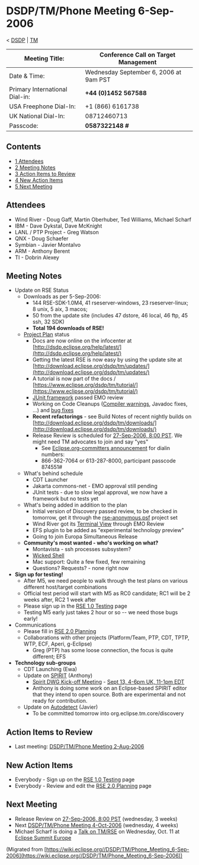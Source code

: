 

DSDP/TM/Phone Meeting 6-Sep-2006
================================

< [DSDP](https://wiki.eclipse.org/DSDP "DSDP")‎ | [TM](./TM "DSDP/TM")

| Meeting Title: | **Conference Call on Target Management** |
| --- | --- |
| Date & Time: | Wednesday September 6, 2006 at 9am PST |
| Primary International Dial-in: | **+44 (0)1452 567588** |
| USA Freephone Dial-In: | +1 (866) 6161738 |
| UK National Dial-In: | 08712460713 |
| Passcode: | **0587322148 #** |

Contents
--------

*   [1 Attendees](#Attendees)
*   [2 Meeting Notes](#Meeting-Notes)
*   [3 Action Items to Review](#Action-Items-to-Review)
*   [4 New Action Items](#New-Action-Items)
*   [5 Next Meeting](#Next-Meeting)

Attendees
---------

*   Wind River - Doug Gaff, Martin Oberhuber, Ted Williams, Michael Scharf
*   IBM - Dave Dykstal, Dave McKnight
*   LANL / PTP Project - Greg Watson
*   QNX - Doug Schaefer
*   Symbian - Javier Montalvo
*   ARM - Anthony Berent
*   TI - Dobrin Alexey

Meeting Notes
-------------

*   Update on RSE Status
    *   Downloads as per 5-Sep-2006:
        *   144 RSE-SDK-1.0M4, 41 rseserver-windows, 23 rseserver-linux; 8 unix, 5 aix, 3 macos;
        *   50 from the update site (includes 47 dstore, 46 local, 46 ftp, 45 ssh, 32 SDK)
        *   **Total 194 downloads of RSE!**
    *   [Project Plan](https://www.eclipse.org/dsdp/tm/development/plan.php) status
        *   Docs are now online on the infocenter at [http://dsdp.eclipse.org/help/latest/](http://dsdp.eclipse.org/help/latest/)
        *   Getting the latest RSE is now easy by using the update site at [http://download.eclipse.org/dsdp/tm/updates/](http://download.eclipse.org/dsdp/tm/updates/)
        *   A tutorial is now part of the docs / [https://www.eclipse.org/dsdp/tm/tutorial/](https://www.eclipse.org/dsdp/tm/tutorial/)
        *   [JUnit framework](https://bugs.eclipse.org/bugs/show_bug.cgi?id=149080) passed EMO review
        *   Working on Code Cleanups ([Compiler warnings](https://bugs.eclipse.org/bugs/show_bug.cgi?id=149080), Javadoc fixes, ...) and [bug fixes](https://www.eclipse.org/dsdp/tm/development/bug_process.php)
        *   **Recent refactorings** \- see Build Notes of recent nightly builds on [http://download.eclipse.org/dsdp/tm/downloads/](http://download.eclipse.org/dsdp/tm/downloads/)
        *   Release Review is scheduled for [27-Sep-2006, 8:00 PST](http://www.timeanddate.com/worldclock/meetingdetails.html?year=2006&month=9&day=27&hour=15&min=0&sec=0&p1=224&p2=421&p3=250&p4=136&p5=223). We might need TM advocates to join and say "yes"
            *   See [Eclipse.org-committers announcement](http://dev.eclipse.org/mhonarc/lists/eclipse.org-committers/msg00236.html) for dialin numbers:
            *   866-362-7064 or 613-287-8000, participant passcode 874551#
    *   What's behind schedule
        *   CDT Launcher
        *   Jakarta commons-net - EMO approval still pending
        *   JUnit tests - due to slow legal approval, we now have a framework but no tests yet
    *   What's being added in addition to the plan
        *   Initial version of Discovery passed review, to be checked in tomorrow, get it through the [rse-anonymous.psf](https://www.eclipse.org/dsdp/tm/development/rse-anonymous.psf) project set
        *   Wind River got its [Terminal View](https://bugs.eclipse.org/bugs/show_bug.cgi?id=152826) through EMO Review
        *   EFS plugin to be added as "experimental technology preview"
        *   Going to join Europa Simultaneous Release
    *   **Community's most wanted - who's working on what?**
        *   Montavista - ssh processes subsystem?
        *   [Wicked Shell](http://eclipse-plugins.info/eclipse/plugin_details.jsp?id=1392)
        *   Mac support: Quite a few fixed, few remaining
        *   Questions? Requests? - none right now
*   **Sign up for testing!**
    *   After M5, we need people to walk through the test plans on various different host/target combinations
    *   Official test period will start with M5 as RC0 candidate; RC1 will be 2 weeks after, RC2 1 week after
    *   Please sign up in the [RSE 1.0 Testing](./RSE_1.0_Testing "RSE 1.0 Testing") page
    *   Testing M5 early just takes 2 hour or so -- we need those bugs early!
*   Communications
    *   Please fill in [RSE 2.0 Planning](./RSE_2.0_Planning "RSE 2.0 Planning")
    *   Collaborations with other projects (Platform/Team, PTP, CDT, TPTP, WTP, ECF, Aperi, g-Eclipse)
        *   Greg (PTP) has some loose connection, the focus is quite different; EFS
*   **Technology sub-groups**
    *   CDT Launching (Ewa)
    *   Update on [SPIRIT](./DD/Spirit "DSDP/DD/Spirit") (Anthony)
        *   [Spirit DWG Kick-off Meeting](http://dev.eclipse.org/mhonarc/lists/dsdp-dd-dev/msg00395.html) \- [Sept 13, 4-6pm UK, 11-1pm EDT](http://www.timeanddate.com/worldclock/meetingdetails.html?year=2006&month=9&day=13&hour=15&min=0&sec=0&p1=224&p2=43&p3=223&p4=136)
        *   Anthony is doing some work on an Eclipse-based SPIRIT editor that they intend to open source. Both are experimental and not ready for contribution.
    *   Update on [Autodetect](./Autodetect "DSDP/TM/Autodetect") (Javier)
        *   To be committed tomorrow into org.eclipse.tm.core/discovery

Action Items to Review
----------------------

*   Last meeting: [DSDP/TM/Phone Meeting 2-Aug-2006](./Phone_Meeting_2-Aug-2006 "DSDP/TM/Phone Meeting 2-Aug-2006")

New Action Items
----------------

*   Everybody - Sign up on the [RSE 1.0 Testing](./RSE_1.0_Testing "RSE 1.0 Testing") page
*   Everybody - Review and edit the [RSE 2.0 Planning](./RSE_2.0_Planning "RSE 2.0 Planning") page

Next Meeting
------------

*   Release Review on [27-Sep-2006, 8:00 PST](http://www.timeanddate.com/worldclock/meetingdetails.html?year=2006&month=9&day=27&hour=15&min=0&sec=0&p1=224&p2=421&p3=250&p4=136&p5=223) (wednesday, 3 weeks)
*   Next [DSDP/TM/Phone Meeting 4-Oct-2006](./Phone_Meeting_4-Oct-2006 "DSDP/TM/Phone Meeting 4-Oct-2006") (wednesday, 4 weeks)
*   Michael Scharf is doing a [Talk on TM/RSE](http://www.eclipsecon.org/summiteurope2006/index.php?page=detail/&id=25) on Wednesday, Oct. 11 at [Eclipse Summit Europe](http://www.eclipsecon.org/summiteurope2006)


(Migrated from [https://wiki.eclipse.org//DSDP/TM/Phone_Meeting_6-Sep-2006](https://wiki.eclipse.org//DSDP/TM/Phone_Meeting_6-Sep-2006))